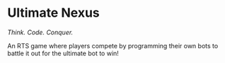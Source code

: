 # Ultimate Nexus

_Think. Code. Conquer._

An RTS game where players compete by programming their own bots to battle it out for the ultimate bot to win!


